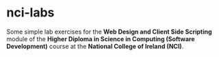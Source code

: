 # nci-labs

Some simple lab exercises for the **Web Design and Client Side Scripting** module of the **Higher Diploma in Science in Computing (Software Development)** course at the **National College of Ireland (NCI)**.
